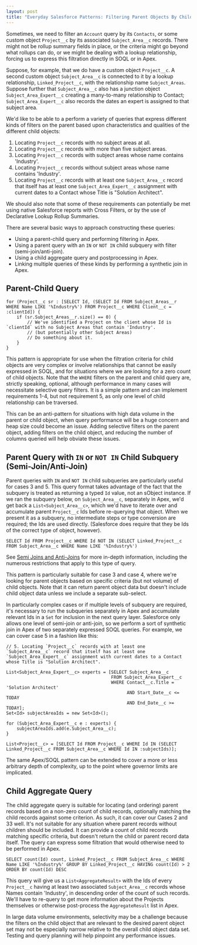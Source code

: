 ```yaml
---
layout: post
title: "Everyday Salesforce Patterns: Filtering Parent Objects By Child Objects"
---
```


Sometimes, we need to filter an `Account` query by its `Contacts`, or some custom object `Project__c` by its associated `Subject_Area__c` records. There might not be rollup summary fields in place, or the criteria might go beyond what rollups can do, or we might be dealing with a lookup relationship, forcing us to express this filtration directly in SOQL or in Apex. 

Suppose, for example, that we do have a custom object `Project__c`. A second custom object `Subject_Area__c` is connected to it by a lookup relationship, `Linked_Project__c`, with the relationship name `Subject_Areas`. Suppose further that `Subject_Area__c` also has a junction object `Subject_Area_Expert__c` creating a many-to-many relationship to Contact; `Subject_Area_Expert__c` also records the dates an expert is assigned to that subject area.

We'd like to be able to a perform a variety of queries that express different kinds of filters on the parent based upon characteristics and qualities of the different child objects:

 1. Locating `Project__c` records with no subject areas at all.
 1. Locating `Project__c` records with more than five subject areas.
 1. Locating `Project__c` records with subject areas whose name contains 'Industry'.
 1. Locating `Project__c` records without subject areas whose name contains 'Industry'.
 1. Locating `Project__c` records with at least one `Subject_Area__c` record that itself has at least one `Subject_Area_Expert__c` assignment with current dates to a Contact whose Title is "Solution Architect".

 We should also note that some of these requirements can potentially be met using native Salesforce reports with Cross Filters, or by the use of Declarative Lookup Rollup Summaries.

 There are several basic ways to approach constructing these queries: 

- Using a parent-child query and performing filtering in Apex.
- Using a parent query with an `IN` or `NOT IN` child subquery with filter (semi-join/anti-join).
- Using a child aggregate query and postprocessing in Apex.
- Linking multiple queries of these kinds by performing a synthetic join in Apex.

## Parent-Child Query

    for (Project__c sr : [SELECT Id, (SELECT Id FROM Subject_Areas__r WHERE Name LIKE '%Industry%') FROM Project__c WHERE Client__c = :clientId]) {
        if (sr.Subject_Areas__r.size() == 0) {
            // We've identified a Project on the client whose Id is `clientId` with no Subject Areas that contain 'Industry'.
            // (but potentially other Subject Areas)
            // Do something about it.
        }
    }

This pattern is appropriate for use when the filtration criteria for child objects are very complex or involve relationships that cannot be easily expressed in SOQL, and for situations where we are looking for a zero count of child objects. Note that the `WHERE` filters on the parent and child query are, strictly speaking, optional, although performance in many cases will necessitate selective query filters. It is a simple pattern and can implement requirements 1-4, but not requirement 5, as only one level of child relationship can be traversed.

This can be an anti-pattern for situations with high data volume in the parent or child object, when query performance will be a huge concern and heap size could become an issue. Adding selective filters on the parent object, adding filters on the child object, and reducing the number of columns queried will help obviate these issues.

## Parent Query with `IN` or `NOT IN` Child Subquery (Semi-Join/Anti-Join)

Parent queries with `IN` and `NOT IN` child subqueries are particularly useful for cases 3 and 5. This query format takes advantage of the fact that the subquery is treated as returning a typed `Id` value, not an sObject instance. If we ran the subquery below, on `Subject_Area__c`, separately in Apex, we'd get back a `List<Subject_Area__c>`, which we'd have to iterate over and accumulate parent `Project__c` Ids before re-querying that object. When we present it as a subquery, no intermediate steps or type conversion are required; the Ids are used directly. (Salesforce does require that they be Ids of the correct type of object, however).

    SELECT Id FROM Project__c WHERE Id NOT IN (SELECT Linked_Project__c FROM Subject_Area__c WHERE Name LIKE '%Industry%')

See [Semi Joins and Anti-Joins](https://developer.salesforce.com/docs/atlas.en-us.soql_sosl.meta/soql_sosl/sforce_api_calls_soql_select_comparisonoperators.htm#semijoin_and_antijoin) for more in-depth information, including the numerous restrictions that apply to this type of query.

This pattern is particularly suitable for case 3 and case 4, where we're looking for parent objects based on specific criteria (but not volume) of child objects. Note that it can return parent object data but doesn't include child object data unless we include a separate sub-select. 

In particularly complex cases or if multiple levels of subquery are required, it's necessary to run the subqueries separately in Apex and accumulate relevant Ids in a `Set` for inclusion in the next query layer. Salesforce only allows one level of semi-join or anti-join, so we perform a sort of synthetic join in Apex of two separately expressed SOQL queries. For example, we can cover case 5 in a fashion like this:

    // 5. Locating `Project__c` records with at least one `Subject_Area__c` record that itself has at least one `Subject_Area_Expert__c` assignment with current dates to a Contact whose Title is "Solution Architect".

    List<Subject_Area_Expert__c> experts = [SELECT Subject_Area__c
                                            FROM Subject_Area_Expert__c
                                            WHERE Contact__c.Title = 'Solution Architect'
                                                  AND Start_Date__c <= TODAY
                                                  AND End_Date__c >= TODAY];
    Set<Id> subjectAreaIds = new Set<Id>();

    for (Subject_Area_Expert__c e : experts) {
        subjectAreaIds.add(e.Subject_Area__c);
    }
    
    List<Project__c> = [SELECT Id FROM Project__c WHERE Id IN (SELECT Linked_Project__c FROM Subject_Area__c WHERE Id IN :subjectIds)];

The same Apex/SOQL pattern can be extended to cover a more or less arbitrary depth of complexity, up to the point where governor limits are implicated.

## Child Aggregate Query

The child aggregate query is suitable for locating (and ordering) parent records based on a non-zero count of child records, optionally matching the child records against some criterion. As such, it can cover our Cases 2 and 33 well. It's not suitable for any situation where parent records without children should be included. It can provide a count of child records matching specific criteria, but doesn't return the child or parent record data itself. The query can express some filtration that would otherwise need to be performed in Apex.

    SELECT count(Id) count, Linked_Project__c FROM Subject_Area__c WHERE Name LIKE '%Industry%' GROUP BY Linked_Project__c HAVING count(Id) > 2 ORDER BY count(Id) DESC

This query will give us a `List<AggregateResult>` with the Ids of every `Project__c` having at least two associated `Subject_Area__c` records whose Names contain 'Industry', in descending order of the count of such records. We'll have to re-query to get more information about the Projects themselves or otherwise post-process the `AggregateResult` list in Apex.

In large data volume environments, selectivity may be a challenge because the filters on the child object that are relevant to the desired parent object set may not be especially narrow relative to the overall child object data set. Testing and query planning will help pinpoint any performance issues.
